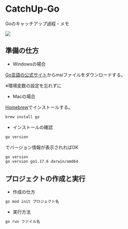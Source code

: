 # CatchUp-Go

Goのキャッチアップ過程・メモ

<img src="https://skillicons.dev/icons?i=go" />

## 準備の仕方

+ Windowsの場合

[Go言語の公式サイト](https://go.dev/dl/)からmsiファイルをダウンロードする。

※環境変数の設定を忘れずに

+ Macの場合

[Homebrew](https://go.dev/dl/](https://brew.sh/ja/))でインストールする。
```bash
brew install go
```

+ インストールの確認
```bash
go version 
```

でバージョン情報が表示されればOK
```bash
go version
go version go1.17.6 darwin/amd64
```

## プロジェクトの作成と実行

+ 作成の仕方
```bash
go mod init プロジェクト名
```

+ 実行方法
```bash
go run ファイル名
```